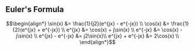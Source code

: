 ## Euler's Formula
$$\begin{align*}
\sin(x) &= \frac{1}{j2}(e^{jx} - e^{-jx}) \\
\cos(x) &= \frac{1}{2}(e^{jx} + e^{-jx}) \\
e^{jx} &= \cos(x) + j\sin(x) \\
e^{-jx} &= \cos(x) - j\sin(x) \\
e^{jx} - e^{-jx} &= j2\sin(x)\\
e^{jx} + e^{-jx} &= 2\cos(x) \\
\end{align*}$$
